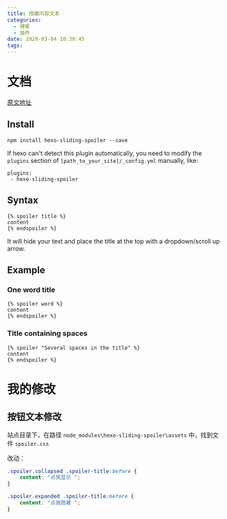 ```yaml
---
title: 隐藏内容文本
categories:
  - 博客
  - 插件
date: 2020-03-04 10:39:45
tags:
---
```



# 文档

[原文地址](https://github.com/fletchto99/hexo-sliding-spoiler)

## Install

```
npm install hexo-sliding-spoiler --save
```

If hexo can't detect this plugin automatically, you need to modify the `plugins` section of `[path_to_your_site]/_config.yml` manually, like:

```
plugins:
 - hexo-sliding-spoiler
```

## Syntax

```
{% spoiler title %}
content
{% endspoiler %}
```

It will hide your text and place the title at the top with a dropdown/scroll up arrow.

## Example

### One word title

```
{% spoiler word %}
content
{% endspoiler %}
```

### Title containing spaces

```
{% spoiler "Several spaces in the title" %}
content
{% endspoiler %}
```

# 我的修改

## 按钮文本修改

站点目录下，在路径 `node_modules\hexo-sliding-spoiler\assets` 中，找到文件 `spoiler.css` 

改动：

```css
.spoiler.collapsed .spoiler-title:before {
    content: "点我显示 ";
}

.spoiler.expanded .spoiler-title:before {
    content: "点我隐藏 ";
}
```

